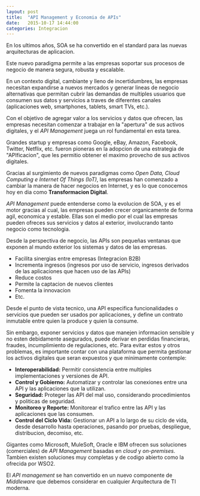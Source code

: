 ```yaml
---
layout: post
title:  "API Management y Economia de APIs"
date:   2015-10-17 14:44:00
categories: Integracion
---
```


En los ultimos a&ntilde;os, SOA se ha convertido en el standard para las nuevas arquitecturas de aplicacion.

Este nuevo paradigma permite a las empresas soportar sus procesos de negocio de manera segura, robusta y escalable.

En un contexto digital, cambiante y lleno de incertidumbres, las empresas necesitan expandirse a nuevos mercados y generar lineas de negocio alternativas que permitan cubrir las demandas de multiples usuarios que consumen sus datos y servicios a traves de diferentes canales (aplicaciones web, smartphones, tablets, smart TVs, etc.).

Con el objetivo de agregar valor a los servicios y datos que ofrecen, las empresas necesitan comenzar a trabajar en la "apertura" de sus activos digitales, y el _API Management_ juega un rol fundamental en esta tarea.

Grandes startup y empresas como Google, eBay, Amazon, Facebook, Twitter, Netflix, etc. fueron pioneras en la adopcion de una estrategia de "APIficacion", que les permitio obtener el maximo provecho de sus activos digitales.

Gracias al surgimiento de nuevos paradigmas como _Open Data, Cloud Computing e Internet Of Things (IoT)_, las empresas han comenzado a cambiar la manera de hacer negocios en Internet, y es lo que conocemos hoy en dia como **Transformacion Digital**.

_API Management_ puede entenderse como la evolucion de SOA, y es el motor gracias al cual, las empresas pueden crecer organicamente de forma agil, economica y estable. Ellas son el medio por el cual las empresas pueden ofreces sus servicios y datos al exterior, involucrando tanto negocio como tecnologia.

Desde la perspectiva de negocio, las APIs son peque&ntilde;as ventanas que exponen al mundo exterior los sistemas y datos de las empresas. 

* Facilita sinergias entre empresas (Integracion B2B)
* Incrementa ingresos (ingresos por uso de servicio, ingresos derivados de las aplicaciones que hacen uso de las APIs)
* Reduce costos
* Permite la captacion de nuevos clientes
* Fomenta la innovacion
* Etc.


Desde el punto de vista tecnico, una API especifica funcionalidades o servicios que pueden ser usados por aplicaciones, y define un contrato inmutable entre quien la produce y quien la consume. 

Sin embargo, exponer servicios y datos que manejen informacion sensible y no esten debidamente asegurados, puede derivar en perdidas financieras, fraudes, incumplimiento de regulaciones, etc. 
Para evitar estos y otros problemas, es importante contar con una plataforma que permita gestionar los activos digitales que seran expuestos y que minimamente contemple:

* **Interoperabilidad:**      Permitir consistencia entre multiples implementaciones y versiones de API.
* **Control y Gobierno:**   	Automatizar y controlar las conexiones entre una API y las aplicaciones que la utilizan.
* **Seguridad:**              Proteger las API del mal uso, considerando procedimientos y politicas de seguridad.
* **Monitoreo y Reporte:**  	Monitorear el  trafico entre las API y las aplicaciones que las consumen.
* **Control del Ciclo Vida:**	Gestionar un API  a lo largo de su ciclo de vida, desde desarrollo hasta operaciones, pasando por pruebas, despliegue, distribucion, decomiso, etc.

Gigantes como Microsoft, MuleSoft, Oracle e IBM ofrecen sus soluciones (comerciales) de _API Management_ basadas en _cloud_ y _on-premises_. Tambien existen soluciones muy completas y de codigo abierto como la ofrecida por WSO2. 

El _API management_ se han convertido en un nuevo componente de _Middleware_ que debemos considerar en cualquier Arquitectura de TI moderna.
